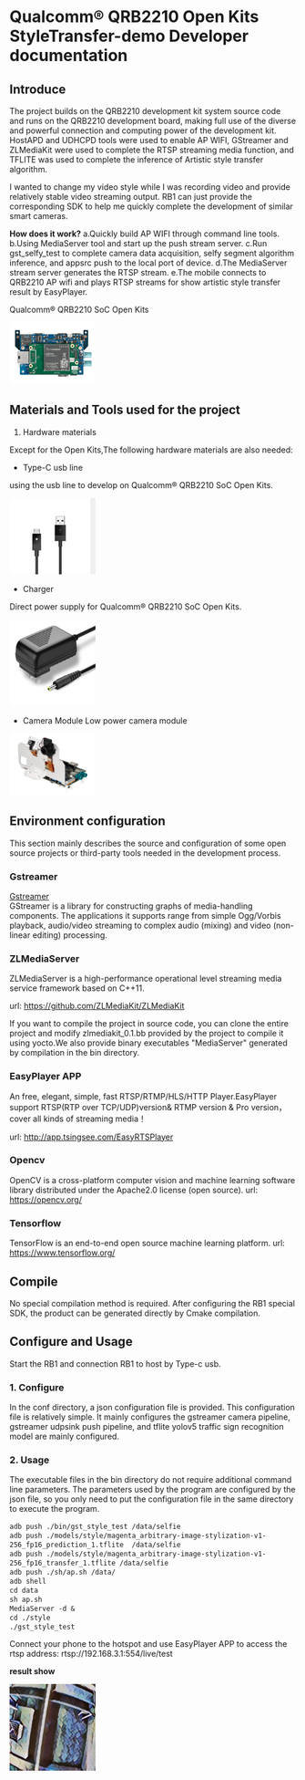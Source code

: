 # Qualcomm® QRB2210 Open Kits StyleTransfer-demo Developer documentation

## Introduce

The project builds on the QRB2210 development kit system source code and runs on the QRB2210 development board, making full use of the diverse and powerful connection and computing power of the development kit. HostAPD and UDHCPD tools were used to enable AP WIFI, GStreamer and ZLMediaKit were used to complete the RTSP streaming media function, and TFLITE was used to complete the inference of Artistic style transfer algorithm.

I wanted to change my video style while I was recording video and provide relatively stable video streaming output. RB1 can just provide the corresponding SDK to help me quickly complete the development of similar smart cameras.

**How does it work?**
a.Quickly build AP WIFI through command line tools.
b.Using MediaServer tool and start up the push stream server.
c.Run gst_selfy_test to complete camera data acquisition, selfy segment algorithm inference, and appsrc push to the local port of device.
d.The MediaServer stream server generates the RTSP stream.
e.The mobile connects to QRB2210 AP wifi and plays RTSP streams  for show artistic style transfer result by EasyPlayer.

Qualcomm® QRB2210 SoC Open Kits

<img src="./res/RB1.png" width = "30%" height = "30%" div align=centor />

## Materials and Tools used for the project

1. Hardware materials

Except for the Open Kits,The following hardware materials are also needed:

* Type-C usb line

using the usb line to develop on Qualcomm® QRB2210 SoC Open Kits.

<img src="./res/usb.png" width = "30%" height = "30%" div align=centor />

* Charger

Direct power supply for Qualcomm® QRB2210 SoC Open Kits.

<img src="./res/charger.jpg" width = "30%" height = "30%" div align=centor />

* Camera Module
Low power camera module

<img src="./res/camera.png" width = "30%" height = "30%" div align=centor />

## Environment configuration

This section mainly describes the source and configuration of some open source projects or third-party tools needed in the development process.

### Gstreamer
[Gstreamer](https://www.yoctoproject.org) <br>
GStreamer is a library for constructing graphs of media-handling components. The applications it supports range from simple Ogg/Vorbis playback, audio/video streaming to complex audio (mixing) and video (non-linear editing) processing.

### ZLMediaServer
ZLMediaServer is a high-performance operational level streaming media service framework based on C++11.

url: https://github.com/ZLMediaKit/ZLMediaKit

If you want to compile the project in source code, you can clone the entire project and modify zlmediakit_0.1.bb provided by the project to compile it using yocto.We also provide binary executables "MediaServer" generated by compilation in the bin directory.

### EasyPlayer APP
An free, elegant, simple, fast RTSP/RTMP/HLS/HTTP Player.EasyPlayer support RTSP(RTP over TCP/UDP)version& RTMP version & Pro version，cover all kinds of streaming media！

url: http://app.tsingsee.com/EasyRTSPlayer

### Opencv
OpenCV is a cross-platform computer vision and machine learning software library distributed under the Apache2.0 license (open source).
url: https://opencv.org/

### Tensorflow
TensorFlow is an end-to-end open source machine learning platform.
url: https://www.tensorflow.org/

## Compile
No special compilation method is required. After configuring the RB1 special SDK, the product can be generated directly by Cmake compilation.

## Configure and Usage
Start the RB1 and connection RB1 to host by Type-c usb.
### 1. Configure
In the conf directory, a json configuration file is provided. This configuration file is relatively simple. It mainly configures the gstreamer camera pipeline, gstreamer udpsink push pipeline, and tflite yolov5 traffic sign recognition model are mainly configured.

### 2. Usage
The executable files in the bin directory do not require additional command line parameters. The parameters used by the program are configured by the json file, so you only need to put the configuration file in the same directory to execute the program.

```
adb push ./bin/gst_style_test /data/selfie
adb push ./models/style/magenta_arbitrary-image-stylization-v1-256_fp16_prediction_1.tflite  /data/selfie
adb push ./models/style/magenta_arbitrary-image-stylization-v1-256_fp16_transfer_1.tflite /data/selfie
adb push ./sh/ap.sh /data/
adb shell
cd data
sh ap.sh
MediaServer -d &
cd ./style
./gst_style_test
```

Connect your phone to the hotspot and use EasyPlayer APP to access the rtsp address:
rtsp://192.168.3.1:554/live/test


**result show**</br>

<img src="./res/result.png" width = "30%" height = "30%" div align=left />